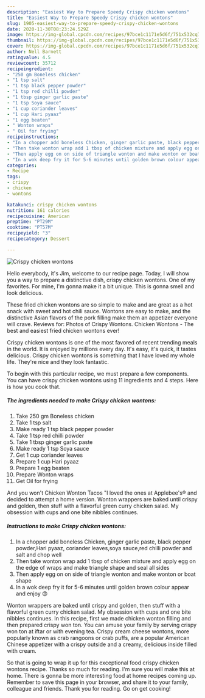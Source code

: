 ```yaml
---
description: "Easiest Way to Prepare Speedy Crispy chicken wontons"
title: "Easiest Way to Prepare Speedy Crispy chicken wontons"
slug: 1905-easiest-way-to-prepare-speedy-crispy-chicken-wontons
date: 2020-11-30T08:23:24.529Z
image: https://img-global.cpcdn.com/recipes/97bce1c1171e5d6f/751x532cq70/crispy-chicken-wontons-recipe-main-photo.jpg
thumbnail: https://img-global.cpcdn.com/recipes/97bce1c1171e5d6f/751x532cq70/crispy-chicken-wontons-recipe-main-photo.jpg
cover: https://img-global.cpcdn.com/recipes/97bce1c1171e5d6f/751x532cq70/crispy-chicken-wontons-recipe-main-photo.jpg
author: Nell Barnett
ratingvalue: 4.5
reviewcount: 35712
recipeingredient:
- "250 gm Boneless chicken"
- "1 tsp salt"
- "1 tsp black pepper powder"
- "1 tsp red chilli powder"
- "1 tbsp ginger garlic paste"
- "1 tsp Soya sauce"
- "1 cup coriander leaves"
- "1 cup Hari pyaaz"
- "1 egg beaten"
- " Wonton wraps"
- " Oil for frying"
recipeinstructions:
- "In a chopper add boneless Chicken, ginger garlic paste, black pepper powder,Hari pyaaz, coriander leaves,soya sauce,red chilli powder and salt and chop well"
- "Then take wonton wrap add 1 tbsp of chicken mixture and apply egg on the edge of wraps and make triangle shape and seal all sides"
- "Then apply egg on on side of triangle wonton and make wonton or boat shape"
- "In a wok deep fry it for 5-6 minutes until golden brown colour appear and enjoy 😍"
categories:
- Recipe
tags:
- crispy
- chicken
- wontons

katakunci: crispy chicken wontons 
nutrition: 161 calories
recipecuisine: American
preptime: "PT29M"
cooktime: "PT57M"
recipeyield: "3"
recipecategory: Dessert

---
```



![Crispy chicken wontons](https://img-global.cpcdn.com/recipes/97bce1c1171e5d6f/751x532cq70/crispy-chicken-wontons-recipe-main-photo.jpg)

Hello everybody, it's Jim, welcome to our recipe page. Today, I will show you a way to prepare a distinctive dish, crispy chicken wontons. One of my favorites. For mine, I'm gonna make it a bit unique. This is gonna smell and look delicious.

These fried chicken wontons are so simple to make and are great as a hot snack with sweet and hot chili sauce. Wontons are easy to make, and the distinctive Asian flavors of the pork filling make them an appetizer everyone will crave. Reviews for: Photos of Crispy Wontons. Chicken Wontons - The best and easiest fried chicken wontons ever!

Crispy chicken wontons is one of the most favored of recent trending meals in the world. It is enjoyed by millions every day. It's easy, it's quick, it tastes delicious. Crispy chicken wontons is something that I have loved my whole life. They're nice and they look fantastic.


To begin with this particular recipe, we must prepare a few components. You can have crispy chicken wontons using 11 ingredients and 4 steps. Here is how you cook that.

<!--inarticleads1-->

##### The ingredients needed to make Crispy chicken wontons:

1. Take 250 gm Boneless chicken
1. Take 1 tsp salt
1. Make ready 1 tsp black pepper powder
1. Take 1 tsp red chilli powder
1. Take 1 tbsp ginger garlic paste
1. Make ready 1 tsp Soya sauce
1. Get 1 cup coriander leaves
1. Prepare 1 cup Hari pyaaz
1. Prepare 1 egg beaten
1. Prepare  Wonton wraps
1. Get  Oil for frying


And you won&#39;t Chicken Wonton Tacos &#34;I loved the ones at Applebee&#39;s® and decided to attempt a home version. Wonton wrappers are baked until crispy and golden, then stuff with a flavorful green curry chicken salad. My obsession with cups and one bite nibbles continues. 

<!--inarticleads2-->

##### Instructions to make Crispy chicken wontons:

1. In a chopper add boneless Chicken, ginger garlic paste, black pepper powder,Hari pyaaz, coriander leaves,soya sauce,red chilli powder and salt and chop well
1. Then take wonton wrap add 1 tbsp of chicken mixture and apply egg on the edge of wraps and make triangle shape and seal all sides
1. Then apply egg on on side of triangle wonton and make wonton or boat shape
1. In a wok deep fry it for 5-6 minutes until golden brown colour appear and enjoy 😍


Wonton wrappers are baked until crispy and golden, then stuff with a flavorful green curry chicken salad. My obsession with cups and one bite nibbles continues. In this recipe, first we made chicken wonton filling and then prepared crispy won ton. You can amuse your family by serving crispy won ton at iftar or with evening tea. Crispy cream cheese wontons, more popularly known as crab rangoons or crab puffs, are a popular American Chinese appetizer with a crispy outside and a creamy, delicious inside filled with cream. 

So that is going to wrap it up for this exceptional food crispy chicken wontons recipe. Thanks so much for reading. I'm sure you will make this at home. There is gonna be more interesting food at home recipes coming up. Remember to save this page in your browser, and share it to your family, colleague and friends. Thank you for reading. Go on get cooking!
